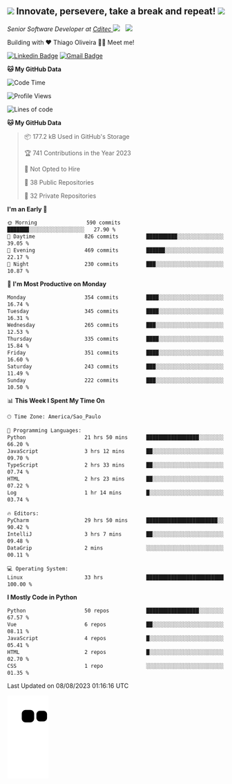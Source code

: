 <h2><img src="https://emojis.slackmojis.com/emojis/images/1531849430/4246/blob-sunglasses.gif?1531849430" width="30"/> Innovate, persevere, take a break and repeat! <img src="https://media.giphy.com/media/12oufCB0MyZ1Go/giphy.gif" width="50"></h2>
<img align='right' src="https://media.giphy.com/media/M9gbBd9nbDrOTu1Mqx/giphy.gif" width="230">
<p><em>Senior Software Developer at <a href="https://www.cditec.com.br/">Cditec
</a><img src="https://media.giphy.com/media/WUlplcMpOCEmTGBtBW/giphy.gif" width="30"> 
</em></p>



Building with ❤️ Thiago Oliveira 👋🏽 Meet me!

[![Linkedin Badge](https://img.shields.io/badge/-Thiago-blue?style=flat-square&logo=Linkedin&logoColor=white&link=https://www.linkedin.com/in/tgmarinho/)](https://www.linkedin.com/in/thiagoceconelo/) 
[![Gmail Badge](https://img.shields.io/badge/-thiceconelo@gmail.com-c14438?style=flat-square&logo=Gmail&logoColor=white&link=mailto:thiceconelo@gmail.com)](mailto:thiceconelo@gmail.com)

</em></p>

<!-- <span style="height ">
![Anurag's GitHub stats](https://github-readme-stats.vercel.app/api?username=arthurspk&show_icons=true&theme=tokyonight)
</span> -->

**🐱 My GitHub Data** 
<!--START_SECTION:waka-->
![Code Time](http://img.shields.io/badge/Code%20Time-433%20hrs%2031%20mins-blue)

![Profile Views](http://img.shields.io/badge/Profile%20Views-0-blue)

![Lines of code](https://img.shields.io/badge/From%20Hello%20World%20I%27ve%20Written-3.6%20million%20lines%20of%20code-blue)

**🐱 My GitHub Data** 

> 📦 177.2 kB Used in GitHub's Storage 
 > 
> 🏆 741 Contributions in the Year 2023
 > 
> 🚫 Not Opted to Hire
 > 
> 📜 38 Public Repositories 
 > 
> 🔑 32 Private Repositories 
 > 
**I'm an Early 🐤** 

```text
🌞 Morning                590 commits         ███████░░░░░░░░░░░░░░░░░░   27.90 % 
🌆 Daytime                826 commits         ██████████░░░░░░░░░░░░░░░   39.05 % 
🌃 Evening                469 commits         ██████░░░░░░░░░░░░░░░░░░░   22.17 % 
🌙 Night                  230 commits         ███░░░░░░░░░░░░░░░░░░░░░░   10.87 % 
```
📅 **I'm Most Productive on Monday** 

```text
Monday                   354 commits         ████░░░░░░░░░░░░░░░░░░░░░   16.74 % 
Tuesday                  345 commits         ████░░░░░░░░░░░░░░░░░░░░░   16.31 % 
Wednesday                265 commits         ███░░░░░░░░░░░░░░░░░░░░░░   12.53 % 
Thursday                 335 commits         ████░░░░░░░░░░░░░░░░░░░░░   15.84 % 
Friday                   351 commits         ████░░░░░░░░░░░░░░░░░░░░░   16.60 % 
Saturday                 243 commits         ███░░░░░░░░░░░░░░░░░░░░░░   11.49 % 
Sunday                   222 commits         ███░░░░░░░░░░░░░░░░░░░░░░   10.50 % 
```


📊 **This Week I Spent My Time On** 

```text
🕑︎ Time Zone: America/Sao_Paulo

💬 Programming Languages: 
Python                   21 hrs 50 mins      █████████████████░░░░░░░░   66.20 % 
JavaScript               3 hrs 12 mins       ██░░░░░░░░░░░░░░░░░░░░░░░   09.70 % 
TypeScript               2 hrs 33 mins       ██░░░░░░░░░░░░░░░░░░░░░░░   07.74 % 
HTML                     2 hrs 23 mins       ██░░░░░░░░░░░░░░░░░░░░░░░   07.22 % 
Log                      1 hr 14 mins        █░░░░░░░░░░░░░░░░░░░░░░░░   03.74 % 

🔥 Editors: 
PyCharm                  29 hrs 50 mins      ███████████████████████░░   90.42 % 
IntelliJ                 3 hrs 7 mins        ██░░░░░░░░░░░░░░░░░░░░░░░   09.48 % 
DataGrip                 2 mins              ░░░░░░░░░░░░░░░░░░░░░░░░░   00.11 % 

💻 Operating System: 
Linux                    33 hrs              █████████████████████████   100.00 % 
```

**I Mostly Code in Python** 

```text
Python                   50 repos            █████████████████░░░░░░░░   67.57 % 
Vue                      6 repos             ██░░░░░░░░░░░░░░░░░░░░░░░   08.11 % 
JavaScript               4 repos             █░░░░░░░░░░░░░░░░░░░░░░░░   05.41 % 
HTML                     2 repos             █░░░░░░░░░░░░░░░░░░░░░░░░   02.70 % 
CSS                      1 repo              ░░░░░░░░░░░░░░░░░░░░░░░░░   01.35 % 
```




 Last Updated on 08/08/2023 01:16:16 UTC
<!--END_SECTION:waka-->

![Snake animation](https://github.com/rafaballerini/rafaballerini/blob/output/github-contribution-grid-snake.svg)


<!---
ceconelo/ceconelo is a ✨ special ✨ repository because its `README.md` (this file) appears on your GitHub profile.
You can click the Preview link to take a look at your changes.
--->
